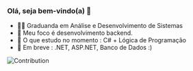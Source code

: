 ### Olá, seja bem-vindo(a) 🌿

- 👩‍💻 Graduanda em Análise e Desenvolvimento de Sistemas
- 📱 Meu foco é desenvolvimento backend.
- 🔎 O que estudo no momento : C# + Lógica de Programação
- 💬 Em breve : .NET, ASP.NET, Banco de Dados :)


![Contribution](https://activity-graph.herokuapp.com/graph?username=alinesousasantana&theme=merko&hide_border=true&area=true)

